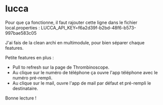 # lucca

Pour que ça fonctionne, il faut rajouter cette ligne dans le fichier local.properties : LUCCA_API_KEY=f6a2d39f-b2bd-48f6-b573-997bae583c05

J'ai fais de la clean archi en multimodule, pour bien séparer chaque features.

Petite features en plus :

- Pull to refresh sur la page de Thrombinoscope.
- Au clique sur le numéro de téléphone ça ouvre l'app téléphone avec le numéro pré-rempli.
- Au clique sur le mail, ouvre l'app de mail par défaut et pré-rempli le destinataire.

Bonne lecture !


